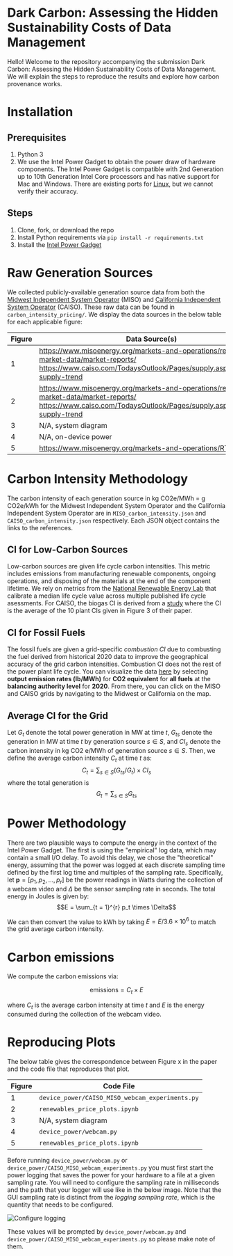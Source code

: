 # Dark Carbon: Assessing the Hidden Sustainability Costs of Data Management
Hello! Welcome to the repository accompanying the submission Dark Carbon: Assessing the Hidden Sustainability Costs of Data Management. We will explain the steps to reproduce the results and explore how carbon provenance works. 

# Installation
## Prerequisites
1. Python 3
2. We use the Intel Power Gadget to obtain the power draw of hardware components. The Intel Power Gadget is compatible with 2nd Generation up to 10th Generation Intel Core processors and has native support for Mac and Windows. There are existing ports for [Linux](https://github.com/vitillo/power_gadget), but we cannot verify their accuracy. 

## Steps
1. Clone, fork, or download the repo
2. Install Python requirements via `pip install -r requirements.txt`
3. Install the [Intel Power Gadget](https://www.intel.com/content/www/us/en/developer/articles/tool/power-gadget.html)
# Raw Generation Sources
We collected publicly-available generation source data from both the [Midwest Independent System Operator](https://www.misoenergy.org/) (MISO) and [California Independent System Operator](https://www.caiso.com/Pages/default.aspx)
(CAISO). These raw data can be found in `carbon_intensity_pricing/`. We display the data sources in the below table for each applicable figure:

Figure        | Data Source(s)
------------- | -------------
1             | https://www.misoenergy.org/markets-and-operations/real-time--market-data/market-reports/ https://www.caiso.com/TodaysOutlook/Pages/supply.aspx#section-supply-trend
2             | https://www.misoenergy.org/markets-and-operations/real-time--market-data/market-reports/ https://www.caiso.com/TodaysOutlook/Pages/supply.aspx#section-supply-trend
3             | N/A, system diagram
4             | N/A, on-device power 
5             | https://www.misoenergy.org/markets-and-operations/RTDataAPIs/


# Carbon Intensity Methodology
The carbon intensity of each generation source in kg CO2e/MWh = g CO2e/kWh for the Midwest Independent System Operator and the California Independent System Operator are in `MISO_carbon_intensity.json` and `CAISO_carbon_intensity.json` respectively. Each JSON object contains the links to the references. 

## CI for Low-Carbon Sources
Low-carbon sources are given life cycle carbon intensities. This metric includes emissions from manufacturing renewable components, ongoing operations, and disposing of the materials at the end of the component lifetime. We rely on metrics from the [National Renewable Energy Lab](https://www.nrel.gov/docs/fy21osti/80580.pdf) that calibrate a median life cycle value across multiple published life cycle asessments. For CAISO, the biogas CI is derived from a [study](https://onlinelibrary.wiley.com/doi/full/10.1002/elsc.201000073?casa_token=XonEKx8AkwgAAAAA%3APwu3O6k_tPFVCgStvsOudMk-JuxklWwq4WewR1xNd5KG2bQb2M6jldvV6NSDsf6saQm_DsINDgXXeuU) where the CI is the average of the 10 plant CIs given in Figure 3 of their paper. 

## CI for Fossil Fuels
The fossil fuels are given a grid-specific *combustion CI* due to combusting the fuel derived from historical 2020 data to improve the geographical accuracy of the grid carbon intensities. Combustion CI does not the rest of the power plant life cycle. You can visualize the data [here](https://www.epa.gov/egrid/data-explorer) by selecting **output emission rates (lb/MWh)** for **CO2 equivalent** for **all fuels** at the **balancing authority level** for **2020**. From there, you can click on the MISO and CAISO grids by navigating to the Midwest or California on the map. 

## Average CI for the Grid
Let $G_t$ denote the total power generation in MW at time $t$, $G_{ts}$ denote the generation in MW at time $t$ by generation source $s \in S$, and $CI_s$ denote the carbon intensity in kg CO2 e/MWh of generation source $s \in S$. Then, we define the average carbon intensity $C_t$ at time $t$ as: 
$$C_t = \sum_{s \in S} (G_{ts} / {G_t}) \times CI_s$$
where the total generation is
$$G_{t} = \sum_{s \in S} G_{ts}$$

# Power Methodology
There are two plausible ways to compute the energy in the context of the Intel Power Gadget. The first is using the "empirical" log data, which may contain a small I/O delay. To avoid this delay, we chose the "theoretical" energy, assuming that the power was logged at each discrete sampling time defined by the first log time and multiples of the sampling rate. Specifically, let $\mathbf{p} = [p_1, p_2, \ldots, p_r]$ be the power readings in Watts during the collection of a webcam video and $\Delta$ be the sensor sampling rate in seconds. The total energy in Joules is given by:
$$E = \sum_{t = 1}^{r} p_t \times \Delta$$

We can then convert the value to kWh by taking $E = E / 3.6 \times 10^6$ to match the grid average carbon intensity.  

# Carbon emissions
We compute the carbon emissions via:

$$\mathrm{emissions} = C_t \times E$$

where $C_t$ is the average carbon intensity at time $t$ and $E$ is the energy consumed during the collection of the webcam video.


# Reproducing Plots
The below table gives the correspondence between Figure x in the paper and the code file that reproduces that plot. 

Figure        | Code File
------------- | -------------
1             | `device_power/CAISO_MISO_webcam_experiments.py`
2             | `renewables_price_plots.ipynb`
3             | N/A, system diagram
4             | `device_power/webcam.py`
5             | `renewables_price_plots.ipynb`

Before running `device_power/webcam.py` or `device_power/CAISO_MISO_webcam_experiments.py` you must first start the power logging that saves the power for your hardware to a file at a given sampling rate. You will need to configure the sampling rate in milliseconds and the path that your logger will use like in the below image. Note that the GUI sampling rate is distinct from the *logging sampling rate*, which is the quantity that needs to be configured.

![Configure logging](https://www.intel.com/content/dam/develop/external/us/en/images/options-184535.png)

These values will be prompted by `device_power/webcam.py` and `device_power/CAISO_MISO_webcam_experiments.py` so please make note of them.




